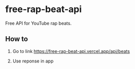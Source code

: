 # free-rap-beat-api
Free API for YouTube rap beats.
## How to
1. Go to link https://free-rap-beat-api.vercel.app/api/beats




2. Use reponse in app
